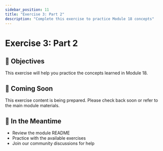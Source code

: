 ```yaml
---
sidebar_position: 11
title: "Exercise 3: Part 2"
description: "Complete this exercise to practice Module 18 concepts"
---
```


# Exercise 3: Part 2

## 🎯 Objectives

This exercise will help you practice the concepts learned in Module 18.

## 📝 Coming Soon

This exercise content is being prepared. Please check back soon or refer to the main module materials.

## 🚀 In the Meantime

- Review the module README
- Practice with the available exercises
- Join our community discussions for help
